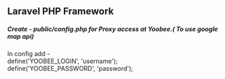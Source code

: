 ## Laravel PHP Framework

##### Create - public/config.php for Proxy access at Yoobee.( To use google map api)
In config add -  
define('YOOBEE_LOGIN', 'username');  
define('YOOBEE_PASSWORD', 'password');